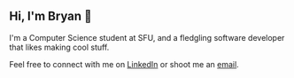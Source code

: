 ## Hi, I'm Bryan 👋
I'm a Computer Science student at SFU, and a fledgling software developer that likes making cool stuff. 

Feel free to connect with me on [LinkedIn](https://www.linkedin.com/in/bryanjhdang/) or shoot me an [email](mailto:bda37@sfu.ca).

<!--
**bryanjhdang/bryanjhdang** is a ✨ _special_ ✨ repository because its `README.md` (this file) appears on your GitHub profile.

Here are some ideas to get you started:

- 🔭 I’m currently working on ...
- 🌱 I’m currently learning ...
- 👯 I’m looking to collaborate on ...
- 🤔 I’m looking for help with ...
- 💬 Ask me about ...
- 📫 How to reach me: ...
- 😄 Pronouns: ...
- ⚡ Fun fact: ...
-->
